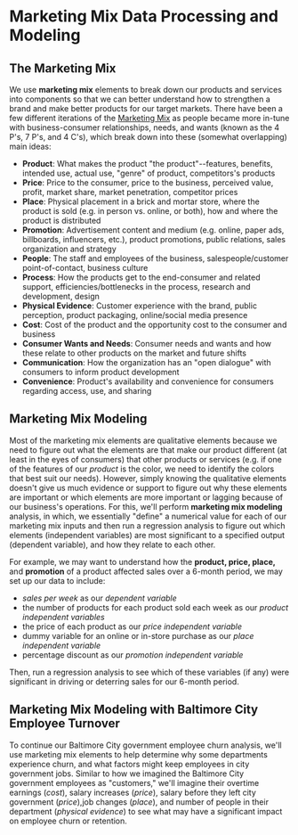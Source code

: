 # Marketing Mix Data Processing and Modeling 

## The Marketing Mix
We use __marketing mix__ elements to break down our products and services into components so that we can better understand how to strengthen a brand and make better products for our target markets. There have been a few different iterations of the [Marketing Mix](https://marketingmix.co.uk/definition-marketing-mix/) as people became more in-tune with business-consumer relationships, needs, and wants (known as the 4 P's, 7 P's, and 4 C's), which break down into these (somewhat overlapping) main ideas:

 - __Product__: What makes the product "the product"--features, benefits, intended use, actual use, "genre" of product, competitors's products
 - __Price__: Price to the consumer, price to the business, perceived value, profit, market share, market penetration, competitor prices
 - __Place__: Physical placement in a brick and mortar store, where the product is sold (e.g. in person vs. online, or both), how and where the product is distributed 
 - __Promotion__: Advertisement content and medium (e.g. online, paper ads, billboards, influencers, etc.), product promotions, public relations, sales organization and strategy
 - __People__: The staff and employees of the business, salespeople/customer point-of-contact, business culture
 - __Process__: How the products get to the end-consumer and related support, efficiencies/bottlenecks in the process, research and development, design
 - __Physical Evidence__: Customer experience with the brand, public perception, product packaging, online/social media presence
 - __Cost__: Cost of the product and the opportunity cost to the consumer and business
 - __Consumer Wants and Needs__: Consumer needs and wants and how these relate to other products on the market and future shifts
 - __Communication__: How the organization has an "open dialogue" with consumers to inform product development
 - __Convenience__: Product's availability and convenience for consumers regarding access, use, and sharing
 
 ## Marketing Mix Modeling
 Most of the marketing mix elements are qualitative elements because we need to figure out what the elements are that make our product different (at least in the eyes of consumers) that other products or services (e.g. if one of the features of our *product* is the color, we need to identify the colors that best suit our needs). However, simply knowing the qualitative elements doesn't give us much evidence or support to figure out why these elements are important or which elements are more important or lagging because of our business's operations. For this, we'll perform __marketing mix modeling__ analysis, in which, we essentially "define" a numerical value for each of our marketing mix inputs and then run a regression analysis to figure out which elements (independent variables) are most significant to a specified output (dependent variable), and how they relate to each other. 

For example, we may want to understand how the __product, price, place,__ and __promotion__ of a product affected sales over a 6-month period, we may set up our data to include: 
 - *sales per week* as our *dependent variable*  
 - the number of products for each product sold each week as our *product independent variables*
 - the price of each product as our *price independent variable*
 - dummy variable for an online or in-store purchase as our *place independent variable*
 - percentage discount as our *promotion independent variable*
 
Then, run a regression analysis to see which of these variables (if any) were significant in driving or deterring sales for our 6-month period. 

## Marketing Mix Modeling with Baltimore City Employee Turnover
To continue our Baltimore City government employee churn analysis, we'll use marketing mix elements to help determine why some departments experience churn, and what factors might keep employees in city government jobs. Similar to how we imagined the Baltimore City government employees as "customers," we'll imagine their overtime earnings (*cost*), salary increases (*price*), salary before they left city government (*price*),job changes (*place*), and number of people in their department (*physical evidence*) to see what may have a significant impact on employee churn or retention. 
